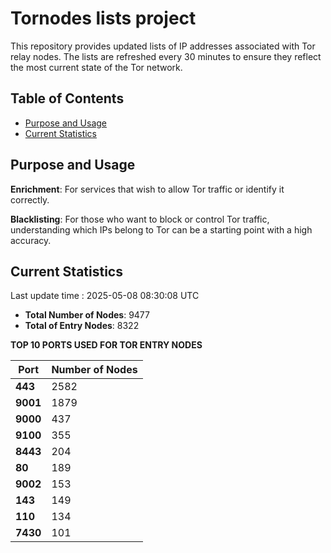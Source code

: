 # Tornodes lists project

This repository provides updated lists of IP addresses associated with Tor relay nodes. The lists are refreshed every 30 minutes to ensure they reflect the most current state of the Tor network.

## Table of Contents

- [Purpose and Usage](#purpose-and-usage)
- [Current Statistics](#current-statistics)


## Purpose and Usage

**Enrichment**: For services that wish to allow Tor traffic or identify it correctly.

**Blacklisting**: For those who want to block or control Tor traffic, understanding which IPs belong to Tor can be a starting point with a high accuracy.

## Current Statistics

Last update time : 2025-05-08 08:30:08 UTC

- **Total Number of Nodes**: 9477
- **Total of Entry Nodes**: 8322

**TOP 10 PORTS USED FOR TOR ENTRY NODES**

| **Port** | **Number of Nodes** |
|------|-----------------|
| **443**   | 2582  |
| **9001**   | 1879  |
| **9000**   | 437  |
| **9100**   | 355  |
| **8443**   | 204  |
| **80**   | 189  |
| **9002**   | 153  |
| **143**   | 149  |
| **110**   | 134  |
| **7430**   | 101  |


